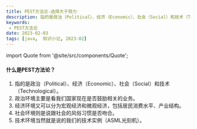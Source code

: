 ```yaml
---
title: PEST方法论-选择大于努力
description: 指的是政治（Political）、经济（Economic）、社会（Social）和技术（Technological）。
keywords:
 - PEST方法论
date: 2023-02-03
tags: [java,  知识小记, 2023-02]
---
```


import Quote from '@site/src/components/Quote';

> <Quote></Quote>

#### 什么是PEST方法论？
1. 指的是政治（Political）、经济（Economic）、社会（Social）和技术（Technological）。
2. 政治环境主要是看我们国家现在是否鼓励相关的业务。
3. 经济环境又可以分为宏观经济和微观经济，包括居民消费水平、产业结构。
4. 社会环境则是说跟社会的风俗习惯是否吻合。
5. 技术环境当然就是说的我们的技术实例（ASML光刻机）。
